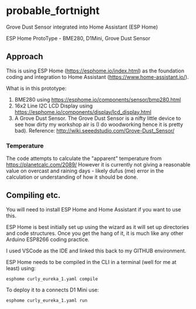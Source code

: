 # probable_fortnight
Grove Dust Sensor integrated into Home Assistant (ESP Home)

ESP Home ProtoType - BME280, D1Mini, Grove Dust Sensor

## Approach
This is using ESP Home (https://esphome.io/index.html) as the foundation coding and integration to Home Assistant (https://www.home-assistant.io/).

What is in this prototype:
1. BME280 using https://esphome.io/components/sensor/bmp280.html
2. 16x2 Line I2C LCD Display using https://esphome.io/components/display/lcd_display.html
3. A Grove Dust Sensor.  The Grove Dust Sensor is a nifty little device to see how dirty my workshop air is (I do woodworking hence it is pretty bad). Reference:  http://wiki.seeedstudio.com/Grove-Dust_Sensor/

### Temperature
The code attempts to calculate the "apparent" temperature from https://planetcalc.com/2089/
However it is currently not giving a reasonable value on overcast and raining days - likely dufus (me) error in the calculation or understanding of how it should be done.

## Compiling etc.
You will need to install ESP Home and Home Assistant if you want to use this.

ESP Home is best initially set up using the wizard as it will set up directories and code structures.  Once you get the hang of it, it is much like any other Arduino ESP8266 coding practice.

I used VSCode as the IDE and linked this back to my GITHUB environment.

ESP Home needs to be compiled in the CLI in a terminal (well for me at least) using:

`esphome curly_eureka_1.yaml compile`

To deploy it to a connects D1 Mini use:

`esphome curly_eureka_1.yaml run`